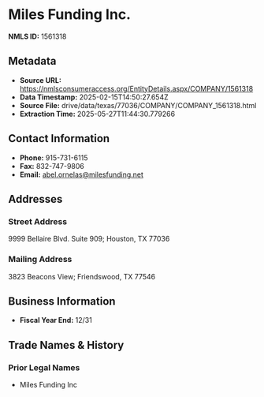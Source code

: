 # Miles Funding Inc.

**NMLS ID:** 1561318

## Metadata
- **Source URL:** https://nmlsconsumeraccess.org/EntityDetails.aspx/COMPANY/1561318
- **Data Timestamp:** 2025-02-15T14:50:27.654Z
- **Source File:** drive/data/texas/77036/COMPANY/COMPANY_1561318.html
- **Extraction Time:** 2025-05-27T11:44:30.779266

## Contact Information
- **Phone:** 915-731-6115
- **Fax:** 832-747-9806
- **Email:** abel.ornelas@milesfunding.net

## Addresses
### Street Address
9999 Bellaire Blvd. Suite 909; Houston, TX 77036

### Mailing Address
3823 Beacons View; Friendswood, TX 77546

## Business Information
- **Fiscal Year End:** 12/31

## Trade Names & History
### Prior Legal Names
- Miles Funding Inc
